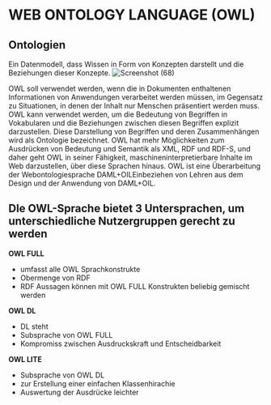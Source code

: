 # WEB ONTOLOGY LANGUAGE (OWL)

## Ontologien
Ein Datenmodell, dass Wissen in Form von Konzepten darstellt und die Beziehungen dieser Konzepte.
![Screenshot (68)](https://user-images.githubusercontent.com/92676445/198880512-e3d4ba4b-77d1-4ede-bb96-79432297f14d.png)

OWL soll verwendet werden, wenn die in Dokumenten enthaltenen Informationen von Anwendungen verarbeitet werden müssen, im Gegensatz zu Situationen, in denen der Inhalt nur Menschen präsentiert werden muss. OWL kann verwendet werden, um die Bedeutung von Begriffen in Vokabularen und die Beziehungen zwischen diesen Begriffen explizit darzustellen. Diese Darstellung von Begriffen und deren Zusammenhängen wird als Ontologie bezeichnet. OWL hat mehr Möglichkeiten zum Ausdrücken von Bedeutung und Semantik als XML, RDF und RDF-S, und daher geht OWL in seiner Fähigkeit, maschineninterpretierbare Inhalte im Web darzustellen, über diese Sprachen hinaus. OWL ist eine Überarbeitung der Webontologiesprache DAML+OILEinbeziehen von Lehren aus dem Design und der Anwendung von DAML+OIL.

## DIe OWL-Sprache bietet 3 Untersprachen, um unterschiedliche Nutzergruppen gerecht zu werden

**OWL FULL**
- umfasst alle OWL Sprachkonstrukte
- Obermenge von RDF
- RDF Aussagen können mit OWL FULL Konstrukten beliebig gemischt werden

**OWL DL**
- DL steht 
- Subsprache von OWL FULL
- Kompromiss zwischen Ausdruckskraft und Entscheidbarkeit

**OWL LITE**
- Subsprache von OWL DL
- zur Erstellung einer einfachen Klassenhirachie
- Auswertung der Ausdrücke leichter
